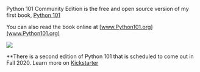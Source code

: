 Python 101 Community Edition is the free and open source version of my first book, [Python 101](https://leanpub.com/python_101)

You can also read the book online at [www.Python101.org](www.Python101.org)

[<img src="https://www.blog.pythonlibrary.org/wp-content/uploads/2017/10/python101_thumb.jpg">](https://leanpub.com/python_101)

**There is a second edition of Python 101 that is scheduled to come out in Fall 2020. Learn more on [Kickstarter](https://www.kickstarter.com/projects/driscollis/python-101-2nd-edition)

